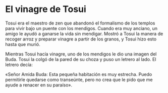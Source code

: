 # El vinagre de Tosui

Tosui era el maestro de zen que abandonó el formalismo de los templos
para vivir bajo un puente con los mendigos. Cuando era muy anciano, un
amigo le ayudó a ganarse la vida sin mendigar. Mostró a Tosui la manera
de recoger arroz y preparar vinagre a partir de los granos, y Tosui hizo
esto hasta que murió.

Mientras Tosui hacía vinagre, uno de los mendigos le dio una imagen del
Buda. Tosui la colgó de la pared de su choza y puso un letrero al lado.
El letrero decía:

«Señor Amida Buda: Esta pequeña habitación es muy estrecha. Puedo
permitirle quedarse como transeúnte, pero no crea que le pido que me
ayude a renacer en su paraíso».